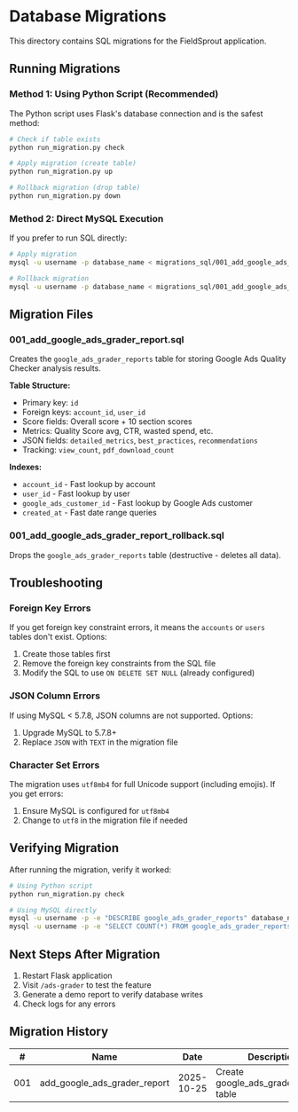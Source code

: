 # Database Migrations

This directory contains SQL migrations for the FieldSprout application.

## Running Migrations

### Method 1: Using Python Script (Recommended)

The Python script uses Flask's database connection and is the safest method:

```bash
# Check if table exists
python run_migration.py check

# Apply migration (create table)
python run_migration.py up

# Rollback migration (drop table)
python run_migration.py down
```

### Method 2: Direct MySQL Execution

If you prefer to run SQL directly:

```bash
# Apply migration
mysql -u username -p database_name < migrations_sql/001_add_google_ads_grader_report.sql

# Rollback migration
mysql -u username -p database_name < migrations_sql/001_add_google_ads_grader_report_rollback.sql
```

## Migration Files

### 001_add_google_ads_grader_report.sql

Creates the `google_ads_grader_reports` table for storing Google Ads Quality Checker analysis results.

**Table Structure:**
- Primary key: `id`
- Foreign keys: `account_id`, `user_id`
- Score fields: Overall score + 10 section scores
- Metrics: Quality Score avg, CTR, wasted spend, etc.
- JSON fields: `detailed_metrics`, `best_practices`, `recommendations`
- Tracking: `view_count`, `pdf_download_count`

**Indexes:**
- `account_id` - Fast lookup by account
- `user_id` - Fast lookup by user
- `google_ads_customer_id` - Fast lookup by Google Ads customer
- `created_at` - Fast date range queries

### 001_add_google_ads_grader_report_rollback.sql

Drops the `google_ads_grader_reports` table (destructive - deletes all data).

## Troubleshooting

### Foreign Key Errors

If you get foreign key constraint errors, it means the `accounts` or `users` tables don't exist. Options:

1. Create those tables first
2. Remove the foreign key constraints from the SQL file
3. Modify the SQL to use `ON DELETE SET NULL` (already configured)

### JSON Column Errors

If using MySQL < 5.7.8, JSON columns are not supported. Options:

1. Upgrade MySQL to 5.7.8+
2. Replace `JSON` with `TEXT` in the migration file

### Character Set Errors

The migration uses `utf8mb4` for full Unicode support (including emojis). If you get errors:

1. Ensure MySQL is configured for `utf8mb4`
2. Change to `utf8` in the migration file if needed

## Verifying Migration

After running the migration, verify it worked:

```bash
# Using Python script
python run_migration.py check

# Using MySQL directly
mysql -u username -p -e "DESCRIBE google_ads_grader_reports" database_name
mysql -u username -p -e "SELECT COUNT(*) FROM google_ads_grader_reports" database_name
```

## Next Steps After Migration

1. Restart Flask application
2. Visit `/ads-grader` to test the feature
3. Generate a demo report to verify database writes
4. Check logs for any errors

## Migration History

| # | Name | Date | Description |
|---|------|------|-------------|
| 001 | add_google_ads_grader_report | 2025-10-25 | Create google_ads_grader_reports table |
